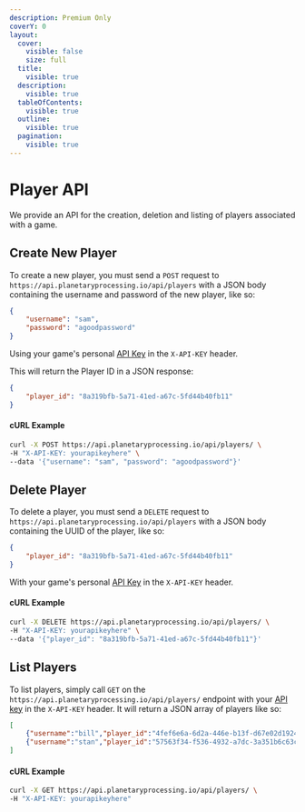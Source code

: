 ```yaml
---
description: Premium Only
coverY: 0
layout:
  cover:
    visible: false
    size: full
  title:
    visible: true
  description:
    visible: true
  tableOfContents:
    visible: true
  outline:
    visible: true
  pagination:
    visible: true
---
```


# Player API

We provide an API for the creation, deletion and listing of players associated with a game.

## Create New Player

To create a new player, you must send a `POST` request to `https://api.planetaryprocessing.io/api/players` with a JSON body containing the username and password of the new player, like so:

```json
{
    "username": "sam",
    "password": "agoodpassword"
}
```

Using your game's personal [API Key](authentication.md) in the `X-API-KEY` header.&#x20;

This will return the Player ID in a JSON response:

```json
{
    "player_id": "8a319bfb-5a71-41ed-a67c-5fd44b40fb11"
}
```

#### cURL Example

```bash
curl -X POST https://api.planetaryprocessing.io/api/players/ \
-H "X-API-KEY: yourapikeyhere" \
--data '{"username": "sam", "password": "agoodpassword"}'
```

## Delete Player

To delete a player, you must send a `DELETE` request to  `https://api.planetaryprocessing.io/api/players` with a JSON body containing the UUID of the player, like so:

```json
{
    "player_id": "8a319bfb-5a71-41ed-a67c-5fd44b40fb11"
}
```

With your game's personal [API Key](authentication.md) in the `X-API-KEY` header.

#### cURL Example

```bash
curl -X DELETE https://api.planetaryprocessing.io/api/players/ \
-H "X-API-KEY: yourapikeyhere" \
--data '{"player_id": "8a319bfb-5a71-41ed-a67c-5fd44b40fb11"}'
```

## List Players

To list players, simply call `GET` on the `https://api.planetaryprocessing.io/api/players/` endpoint with your [API key](authentication.md) in the `X-API-KEY` header. It will return a JSON array of players like so:

```json
[
    {"username":"bill","player_id":"4fef6e6a-6d2a-446e-b13f-d67e02d1924a"},
    {"username":"stan","player_id":"57563f34-f536-4932-a7dc-3a351b6c63c3"},
]
```

#### cURL Example

```bash
curl -X GET https://api.planetaryprocessing.io/api/players/ \
-H "X-API-KEY: yourapikeyhere" 
```
